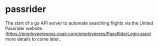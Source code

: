 # passrider

The start of a go API server to automate searching flights via the United Passrider website. (https://employeerespss.coair.com/employeeres/PassRiderLogin.aspx)
more details to come later..
